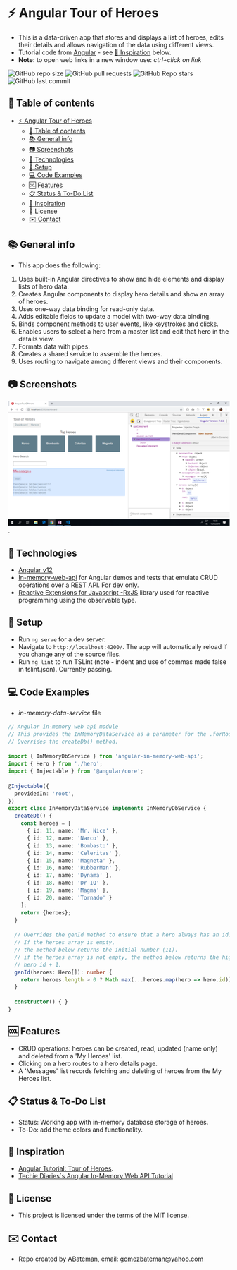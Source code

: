 # :zap: Angular Tour of Heroes

* This is a data-driven app that stores and displays a list of heroes, edits their details and allows navigation of the data using different views.
* Tutorial code from [Angular](https://angular.io) - see [:clap: Inspiration](#clap-inspiration) below.
* **Note:** to open web links in a new window use: _ctrl+click on link_

![GitHub repo size](https://img.shields.io/github/repo-size/AndrewJBateman/angular-tour-of-heroes?style=plastic)
![GitHub pull requests](https://img.shields.io/github/issues-pr/AndrewJBateman/angular-tour-of-heroes?style=plastic)
![GitHub Repo stars](https://img.shields.io/github/stars/AndrewJBateman/angular-tour-of-heroes?style=plastic)
![GitHub last commit](https://img.shields.io/github/last-commit/AndrewJBateman/angular-tour-of-heroes?style=plastic)

## :page_facing_up: Table of contents

* [:zap: Angular Tour of Heroes](#zap-angular-tour-of-heroes)
  * [:page_facing_up: Table of contents](#page_facing_up-table-of-contents)
  * [:books: General info](#books-general-info)
  * [:camera: Screenshots](#camera-screenshots)
  * [:signal_strength: Technologies](#signal_strength-technologies)
  * [:floppy_disk: Setup](#floppy_disk-setup)
  * [:computer: Code Examples](#computer-code-examples)
  * [:cool: Features](#cool-features)
  * [:clipboard: Status & To-Do List](#clipboard-status--to-do-list)
  * [:clap: Inspiration](#clap-inspiration)
  * [:file_folder: License](#file_folder-license)
  * [:envelope: Contact](#envelope-contact)

## :books: General info

* This app does the following:

1. Uses built-in Angular directives to show and hide elements and display lists of hero data.
2. Creates Angular components to display hero details and show an array of heroes.
3. Uses one-way data binding for read-only data.
4. Adds editable fields to update a model with two-way data binding.
5. Binds component methods to user events, like keystrokes and clicks.
6. Enables users to select a hero from a master list and edit that hero in the details view.
7. Formats data with pipes.
8. Creates a shared service to assemble the heroes.
9. Uses routing to navigate among different views and their components.

## :camera: Screenshots

![Example screenshot](./img/dashboard.png).

## :signal_strength: Technologies

* [Angular v12](https://angular.io/)
* [In-memory-web-api](https://www.npmjs.com/package/angular-in-memory-web-api) for Angular demos and tests that emulate CRUD operations over a REST API. For dev only.
* [Reactive Extensions for Javascript -RxJS](https://angular.io/guide/rx-library) library used for reactive programming using the observable type.

## :floppy_disk: Setup

* Run `ng serve` for a dev server.
* Navigate to `http://localhost:4200/`. The app will automatically reload if you change any of the source files.
* Run `ng lint` to run TSLint (note - indent and use of commas made false in tslint.json). Currently passing.

## :computer: Code Examples

* _in-memory-data-service_ file

```typescript
// Angular in-memory web api module
// This provides the InMemoryDataService as a parameter for the .forRoot method of the InMemoryServiceiModule module.
// Overrides the createDb() method.

import { InMemoryDbService } from 'angular-in-memory-web-api';
import { Hero } from './hero';
import { Injectable } from '@angular/core';

@Injectable({
  providedIn: 'root',
})
export class InMemoryDataService implements InMemoryDbService {
  createDb() {
    const heroes = [
      { id: 11, name: 'Mr. Nice' },
      { id: 12, name: 'Narco' },
      { id: 13, name: 'Bombasto' },
      { id: 14, name: 'Celeritas' },
      { id: 15, name: 'Magneta' },
      { id: 16, name: 'RubberMan' },
      { id: 17, name: 'Dynama' },
      { id: 18, name: 'Dr IQ' },
      { id: 19, name: 'Magma' },
      { id: 20, name: 'Tornado' }
    ];
    return {heroes};
  }

  // Overrides the genId method to ensure that a hero always has an id.
  // If the heroes array is empty,
  // the method below returns the initial number (11).
  // if the heroes array is not empty, the method below returns the highest
  // hero id + 1.
  genId(heroes: Hero[]): number {
    return heroes.length > 0 ? Math.max(...heroes.map(hero => hero.id)) + 1 : 11;
  }

  constructor() { }
}
```

## :cool: Features

* CRUD operations: heroes can be created, read, updated (name only) and deleted from a 'My Heroes' list.
* Clicking on a hero routes to a hero details page.
* A 'Messages' list records fetching and deleting of heroes from the My Heroes list.

## :clipboard: Status & To-Do List

* Status: Working app with in-memory database storage of heroes.
* To-Do: add theme colors and functionality.

## :clap: Inspiration

* [Angular Tutorial: Tour of Heroes](https://angular.io/tutorial).
* [Techie Diaries´s Angular In-Memory Web API Tutorial](https://www.techiediaries.com/angular-inmemory-web-api/)

## :file_folder: License

* This project is licensed under the terms of the MIT license.

## :envelope: Contact

* Repo created by [ABateman](https://github.com/AndrewJBateman), email: gomezbateman@yahoo.com
